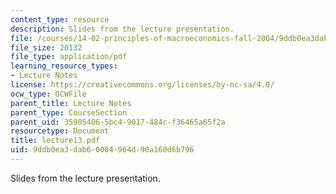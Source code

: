 ```yaml
---
content_type: resource
description: Slides from the lecture presentation.
file: /courses/14-02-principles-of-macroeconomics-fall-2004/9ddb0ea3dab60084964d90a160d6b796_lecture13.pdf
file_size: 20132
file_type: application/pdf
learning_resource_types:
- Lecture Notes
license: https://creativecommons.org/licenses/by-nc-sa/4.0/
ocw_type: OCWFile
parent_title: Lecture Notes
parent_type: CourseSection
parent_uid: 35905406-5bc4-9017-484c-f36465a65f2a
resourcetype: Document
title: lecture13.pdf
uid: 9ddb0ea3-dab6-0084-964d-90a160d6b796
---
```

Slides from the lecture presentation.